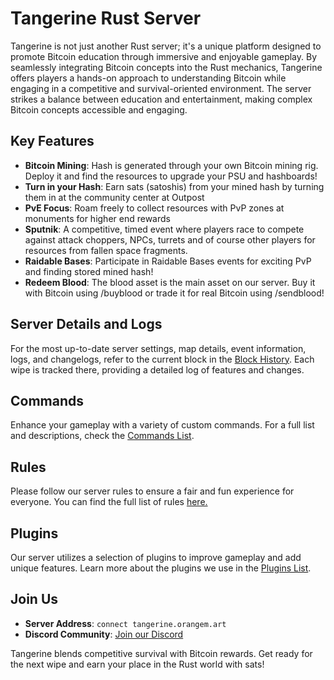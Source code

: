 # Tangerine Rust Server

Tangerine is not just another Rust server; it's a unique platform designed to promote Bitcoin education through immersive and enjoyable gameplay. By seamlessly integrating Bitcoin concepts into the Rust mechanics, Tangerine offers players a hands-on approach to understanding Bitcoin while engaging in a competitive and survival-oriented environment. The server strikes a balance between education and entertainment, making complex Bitcoin concepts accessible and engaging.

## Key Features
- **Bitcoin Mining**: Hash is generated through your own Bitcoin mining rig. Deploy it and find the resources to upgrade your PSU and hashboards!
- **Turn in your Hash**: Earn sats (satoshis) from your mined hash by turning them in at the community center at Outpost
- **PvE Focus**: Roam freely to collect resources with PvP zones at monuments for higher end rewards
- **Sputnik**: A competitive, timed event where players race to compete against attack choppers, NPCs, turrets and of course other players for resources from fallen space fragments.
- **Raidable Bases**: Participate in Raidable Bases events for exciting PvP and finding stored mined hash!
- **Redeem Blood**: The blood asset is the main asset on our server. Buy it with Bitcoin using /buyblood or trade it for real Bitcoin using /sendblood!

## Server Details and Logs
For the most up-to-date server settings, map details, event information, logs, and changelogs, refer to the current block in the [Block History](blockhistory/). Each wipe is tracked there, providing a detailed log of features and changes.

## Commands
Enhance your gameplay with a variety of custom commands. For a full list and descriptions, check the [Commands List](commands.md).

## Rules

Please follow our server rules to ensure a fair and fun experience for everyone. You can find the full list of rules [here.](rules.md)

## Plugins
Our server utilizes a selection of plugins to improve gameplay and add unique features. Learn more about the plugins we use in the [Plugins List](plugins.md).

## Join Us
- **Server Address**: `connect tangerine.orangem.art`
- **Discord Community**: [Join our Discord](https://dsc.gg/orangemart)

Tangerine blends competitive survival with Bitcoin rewards. Get ready for the next wipe and earn your place in the Rust world with sats!
